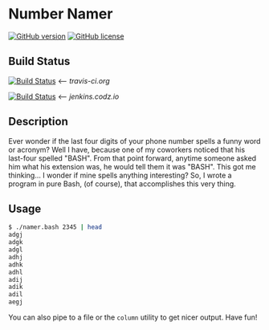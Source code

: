 # Number Namer
[![GitHub version](https://badge.fury.io/gh/codrcodz%2Fnumber-namer.svg)](https://badge.fury.io/gh/codrcodz%2Fnumber-namer)
[![GitHub license](https://img.shields.io/badge/license-MIT-blue.svg)](https://raw.githubusercontent.com/codrcodz/number-namer/master/LICENSE)

## Build Status
[![Build Status](https://travis-ci.org/codrcodz/number-namer.svg?branch=master)](https://travis-ci.org/codrcodz/number-namer)  <-- _travis-ci.org_

[![Build Status](http://jenkins.codz.io/buildStatus/icon?job=codrcodz/number-namer/master)](http://jenkins.codz.io/job/codrcodz/number-namer/master)  <-- _jenkins.codz.io_

## Description
Ever wonder if the last four digits of your phone number spells a funny word or acronym?  Well I have, because one of my coworkers noticed that his last-four spelled "BASH".  From that point forward, anytime someone asked him what his extension was, he would tell them it was "BASH".  This got me thinking... I wonder if mine spells anything interesting?  So, I wrote a program in pure Bash, (of course), that accomplishes this very thing.

## Usage

```bash
$ ./namer.bash 2345 | head
adgj
adgk
adgl
adhj
adhk
adhl
adij
adik
adil
aegj
```
You can also pipe to a file or the `column` utility to get nicer output. Have fun!



